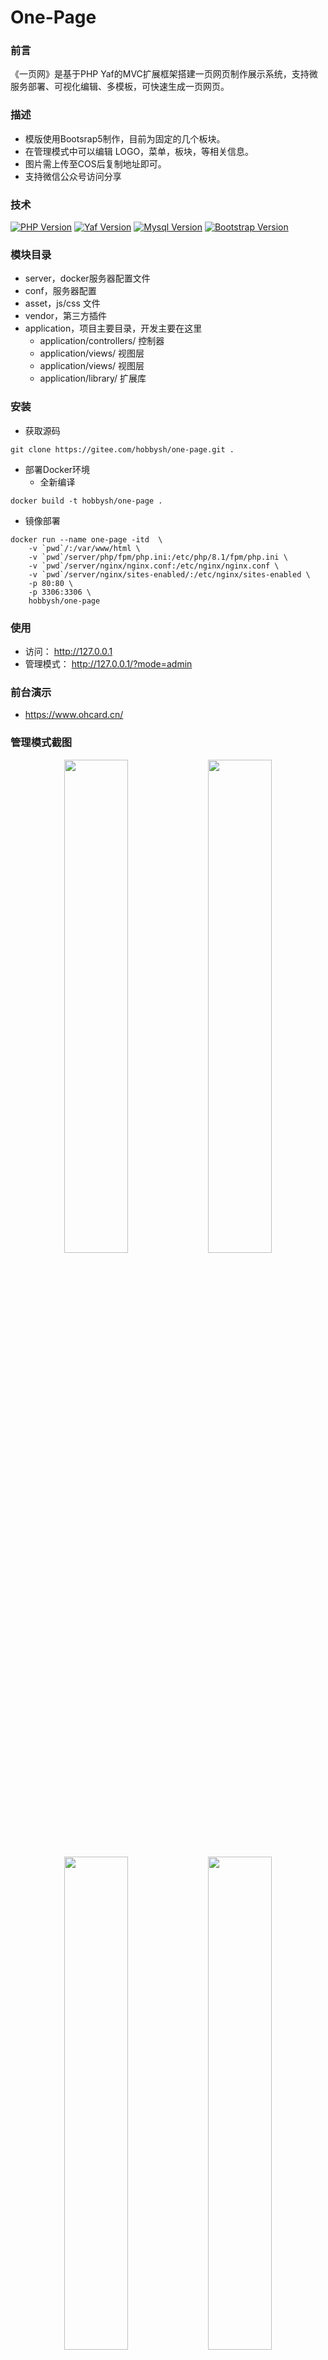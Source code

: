 # One-Page

### 前言

《一页网》是基于PHP Yaf的MVC扩展框架搭建一页网页制作展示系统，支持微服务部署、可视化编辑、多模板，可快速生成一页网页。

### 描述

* 模版使用Bootsrap5制作，目前为固定的几个板块。
* 在管理模式中可以编辑 LOGO，菜单，板块，等相关信息。
* 图片需上传至COS后复制地址即可。
* 支持微信公众号访问分享

### 技术

[![PHP Version](https://img.shields.io/badge/php-%3E%3D8.1-8892BF.svg)](http://www.php.net/)
[![Yaf Version](https://img.shields.io/badge/Yaf-2.3.2-blue)](https://www.php.net/manual/zh/book.yaf.php)
[![Mysql Version](https://img.shields.io/badge/mysql-8-red)](http://www.mysql.com/)
[![Bootstrap Version](https://img.shields.io/badge/Bootstrap-5-blueviolet)](https://getbootstrap.com/)

### 模块目录

* server，docker服务器配置文件
* conf，服务器配置
* asset，js/css 文件
* vendor，第三方插件
* application，项目主要目录，开发主要在这里
   * application/controllers/ 控制器
   * application/views/ 视图层
   * application/views/ 视图层
   * application/library/ 扩展库


### 安装

* 获取源码
```shell
git clone https://gitee.com/hobbysh/one-page.git .
```

* 部署Docker环境
   * 全新编译
```shell
docker build -t hobbysh/one-page .
```
   * 镜像部署
```shell
docker run --name one-page -itd  \
    -v `pwd`/:/var/www/html \
    -v `pwd`/server/php/fpm/php.ini:/etc/php/8.1/fpm/php.ini \
    -v `pwd`/server/nginx/nginx.conf:/etc/nginx/nginx.conf \
    -v `pwd`/server/nginx/sites-enabled/:/etc/nginx/sites-enabled \
    -p 80:80 \
    -p 3306:3306 \
    hobbysh/one-page
```

### 使用

* 访问： http://127.0.0.1
* 管理模式： http://127.0.0.1/?mode=admin

### 前台演示

* https://www.ohcard.cn/

### 管理模式截图
<p align="center">
  <img src="https://onepage-1257029016.cos.ap-shanghai.myqcloud.com/screenshot/admin.png" width="45%" height="45%" alt="" />
  <img src="https://onepage-1257029016.cos.ap-shanghai.myqcloud.com/screenshot/admin.png-list" width="45%" height="45%" alt="" />
  <img src="https://onepage-1257029016.cos.ap-shanghai.myqcloud.com/screenshot/admin-data.png" width="45%" height="45%" alt="" />
  <img src="https://onepage-1257029016.cos.ap-shanghai.myqcloud.com/screenshot/admin-config.png" width="45%" height="45%" alt="" />
  <img src="https://onepage-1257029016.cos.ap-shanghai.myqcloud.com/screenshot/admin-wechat.png" width="45%" height="45%" alt="" />
</p>

### 官网

[一页网](https://gitee.com/hobbysh/one-page)
<https://gitee.com/hobbysh/one-page>

### 支持

Hobby 2021293@qq.com
